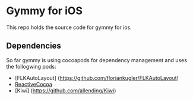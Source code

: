 # Gymmy for iOS #

This repo holds the source code for gymmy for ios.

## Dependencies ##

So far gymmy is using cocoapods for dependency management and uses the follogwing pods:

  - [FLKAutoLayout] (https://github.com/floriankugler/FLKAutoLayout)
  - [ReactiveCocoa](https://github.com/ReactiveCocoa/ReactiveCocoa)
  - [Kiwi] (https://github.com/allending/Kiwi)
